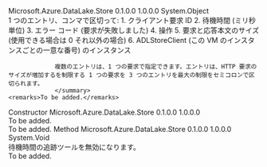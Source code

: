 <Type Name="LatencyTracker" FullName="Microsoft.Azure.DataLake.Store.LatencyTracker">
  <TypeSignature Language="C#" Value="public class LatencyTracker" />
  <TypeSignature Language="ILAsm" Value=".class public auto ansi beforefieldinit LatencyTracker extends System.Object" />
  <TypeSignature Language="DocId" Value="T:Microsoft.Azure.DataLake.Store.LatencyTracker" />
  <TypeSignature Language="VB.NET" Value="Public Class LatencyTracker" />
  <TypeSignature Language="F#" Value="type LatencyTracker = class" />
  <AssemblyInfo>
    <AssemblyName>Microsoft.Azure.DataLake.Store</AssemblyName>
    <AssemblyVersion>0.1.0.0</AssemblyVersion>
    <AssemblyVersion>1.0.0.0</AssemblyVersion>
  </AssemblyInfo>
  <Base>
    <BaseTypeName>System.Object</BaseTypeName>
  </Base>
  <Interfaces />
  <Docs>
    <summary>
             1 つのエントリ、コンマで区切って:
                  1. クライアント要求 ID
                  2. 待機時間 (ミリ秒単位)
                  3. エラー コード (要求が失敗しました)
                  4. 操作
                  5. 要求と応答本文のサイズ (使用できる場合は 0 それ以外の場合)
                  6. ADLStoreClient (この VM のインスタンスごとの一意な番号) のインスタンス
            
                 複数のエントリは、1 つの要求で指定できます。エントリは、HTTP 要求のサイズが増加するを制限する 1 つの要求を 3 つのエントリを最大の制限をセミコロンで区切られます。
                 </summary>
    <remarks>To be added.</remarks>
  </Docs>
  <Members>
    <Member MemberName=".ctor">
      <MemberSignature Language="C#" Value="public LatencyTracker ();" />
      <MemberSignature Language="ILAsm" Value=".method public hidebysig specialname rtspecialname instance void .ctor() cil managed" />
      <MemberSignature Language="DocId" Value="M:Microsoft.Azure.DataLake.Store.LatencyTracker.#ctor" />
      <MemberSignature Language="VB.NET" Value="Public Sub New ()" />
      <MemberType>Constructor</MemberType>
      <AssemblyInfo>
        <AssemblyName>Microsoft.Azure.DataLake.Store</AssemblyName>
        <AssemblyVersion>0.1.0.0</AssemblyVersion>
        <AssemblyVersion>1.0.0.0</AssemblyVersion>
      </AssemblyInfo>
      <Parameters />
      <Docs>
        <summary>To be added.</summary>
        <remarks>To be added.</remarks>
      </Docs>
    </Member>
    <Member MemberName="Disable">
      <MemberSignature Language="C#" Value="public static void Disable ();" />
      <MemberSignature Language="ILAsm" Value=".method public static hidebysig void Disable() cil managed" />
      <MemberSignature Language="DocId" Value="M:Microsoft.Azure.DataLake.Store.LatencyTracker.Disable" />
      <MemberSignature Language="VB.NET" Value="Public Shared Sub Disable ()" />
      <MemberSignature Language="F#" Value="static member Disable : unit -&gt; unit" Usage="Microsoft.Azure.DataLake.Store.LatencyTracker.Disable " />
      <MemberType>Method</MemberType>
      <AssemblyInfo>
        <AssemblyName>Microsoft.Azure.DataLake.Store</AssemblyName>
        <AssemblyVersion>0.1.0.0</AssemblyVersion>
        <AssemblyVersion>1.0.0.0</AssemblyVersion>
      </AssemblyInfo>
      <ReturnValue>
        <ReturnType>System.Void</ReturnType>
      </ReturnValue>
      <Parameters />
      <Docs>
        <summary>
            待機時間の追跡ツールを無効になります。
            </summary>
        <remarks>To be added.</remarks>
      </Docs>
    </Member>
  </Members>
</Type>